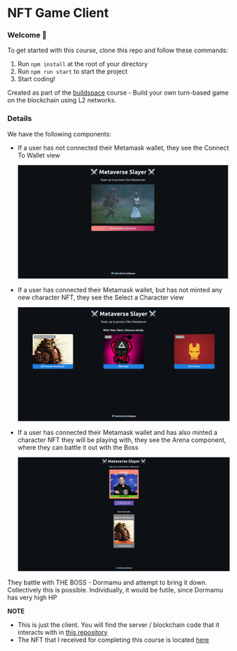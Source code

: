 # NFT Game Client

### **Welcome 👋**
To get started with this course, clone this repo and follow these commands:

1. Run `npm install` at the root of your directory
2. Run `npm run start` to start the project
3. Start coding!

Created as part of the [buildspace](https://buildspace.so/) course - Build your own turn-based game on the blockchain using L2 networks.

### Details

We have the following components:

- If a user has not connected their Metamask wallet, they see the Connect To Wallet view

  ![ConnectToWalletView](/docs/ConnectToWalletView.gif)

- If a user has connected their Metamask wallet, but has not minted any new character NFT, they see the Select a Character view

  ![SelectCharacterView](/docs/CharacterView.png)

- If a user has connected their Metamask wallet and has also minted a character NFT they will be playing with, they see the Arena component, where they can battle it out with the Boss

  ![ArenaView](/docs/Arena.png)

They battle with THE BOSS - Dormamu and attempt to bring it down. Collectively this is possible. Individually, it would be futile, since Dormamu has very high HP

**NOTE**

- This is just the client. You will find the server / blockchain code that it interacts with in [this repository](https://github.com/callmekatootie/nft-game)
- The NFT that I received for completing this course is located [here](https://opensea.io/assets/matic/0x3CD266509D127d0Eac42f4474F57D0526804b44e/3266?force_update=true)
